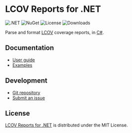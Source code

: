 # LCOV Reports for .NET
![.NET](https://badgen.net/badge/.net/%3E%3D8.0/green) ![NuGet](https://badgen.net/nuget/v/Belin.Lcov) ![License](https://badgen.net/badge/license/MIT/blue) ![Downloads](https://badgen.net/nuget/dt/Belin.Lcov)

Parse and format [LCOV](https://github.com/linux-test-project/lcov) coverage reports,
in [C#](https://learn.microsoft.com/en-us/dotnet/csharp).

## Documentation
- [User guide](https://github.com/cedx/lcov.net/wiki)
- [Examples](https://github.com/cedx/lcov.net/tree/main/example)

## Development
- [Git repository](https://github.com/cedx/lcov.net)
- [Submit an issue](https://github.com/cedx/lcov.net/issues)

## License
[LCOV Reports for .NET](https://github.com/cedx/lcov.net) is distributed under the MIT License.
